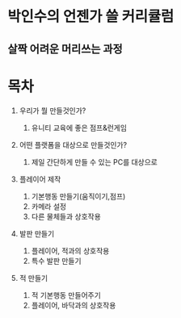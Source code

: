 박인수의 언젠가 쓸 커리큘럼
=======================
살짝 어려운 머리쓰는 과정
----------------
# 목차  

1. 우리가 뭘 만들것인가?
   1. 유니티 교육에 좋은 점프&런게임

1. 어떤 플랫폼을 대상으로 만들것인가?
   1. 제일 간단하게 만들 수 있는 PC를 대상으로
   
2. 플레이어 제작
   1. 기본행동 만들기(움직이기,점프)  
   2. 카메라 설정
   3. 다른 물체들과 상호작용

2. 발판 만들기
   1. 플레이어, 적과의 상호작용
   2. 특수 발판 만들기
   
3. 적 만들기
   1. 적 기본행동 만들어주기
   2. 플레이어, 바닥과의 상호작용
